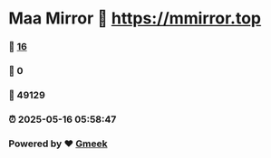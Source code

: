 # Maa Mirror :link: https://mmirror.top 
### :page_facing_up: [16](https://mmirror.top/tag.html) 
### :speech_balloon: 0 
### :hibiscus: 49129 
### :alarm_clock: 2025-05-16 05:58:47 
### Powered by :heart: [Gmeek](https://github.com/Meekdai/Gmeek)

